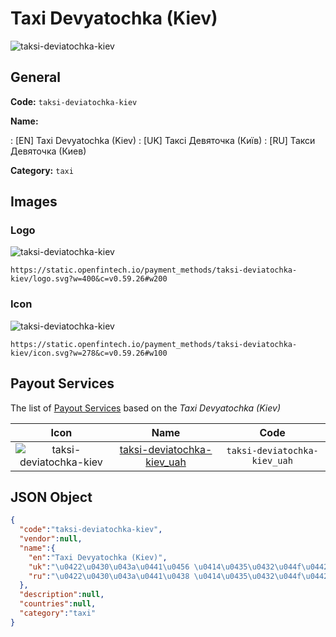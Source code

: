 
# Taxi Devyatochka (Kiev) 
![taksi-deviatochka-kiev](https://static.openfintech.io/payment_methods/taksi-deviatochka-kiev/logo.svg?w=400&c=v0.59.26#w200)  

## General 
**Code:** `taksi-deviatochka-kiev` 
 
**Name:** 
 
:	[EN] Taxi Devyatochka (Kiev) 
:	[UK] Таксі Девяточка (Київ) 
:	[RU] Такси Девяточка (Киев) 
 
**Category:** `taxi` 
 

## Images 

### Logo 
![taksi-deviatochka-kiev](https://static.openfintech.io/payment_methods/taksi-deviatochka-kiev/logo.svg?w=400&c=v0.59.26#w200)  

```
https://static.openfintech.io/payment_methods/taksi-deviatochka-kiev/logo.svg?w=400&c=v0.59.26#w200
```  

### Icon 
![taksi-deviatochka-kiev](https://static.openfintech.io/payment_methods/taksi-deviatochka-kiev/icon.svg?w=278&c=v0.59.26#w100)  

```
https://static.openfintech.io/payment_methods/taksi-deviatochka-kiev/icon.svg?w=278&c=v0.59.26#w100
```  

## Payout Services 
 
The list of [Payout Services](/payout-services/) based on the _Taxi Devyatochka (Kiev)_ 

|Icon|Name|Code| 
|:---:|:---:|:---:| 
|![taksi-deviatochka-kiev](https://static.openfintech.io/payout_methods/taksi-deviatochka-kiev/icon.svg?w=278&c=v0.59.26#w40) |[taksi-deviatochka-kiev_uah](/payout-services/taksi-deviatochka-kiev_uah/)|`taksi-deviatochka-kiev_uah`| 
 

## JSON Object 

```json
{
  "code":"taksi-deviatochka-kiev",
  "vendor":null,
  "name":{
    "en":"Taxi Devyatochka (Kiev)",
    "uk":"\u0422\u0430\u043a\u0441\u0456 \u0414\u0435\u0432\u044f\u0442\u043e\u0447\u043a\u0430 (\u041a\u0438\u0457\u0432)",
    "ru":"\u0422\u0430\u043a\u0441\u0438 \u0414\u0435\u0432\u044f\u0442\u043e\u0447\u043a\u0430 (\u041a\u0438\u0435\u0432)"
  },
  "description":null,
  "countries":null,
  "category":"taxi"
}
```  
